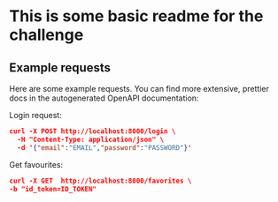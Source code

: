 # This is some basic readme for the challenge

## Example requests

Here are some example requests. You can find more extensive, prettier docs in the autogenerated OpenAPI documentation:

Login request:

```json
curl -X POST http://localhost:8000/login \
  -H "Content-Type: application/json" \
  -d '{"email":"EMAIL","password":"PASSWORD"}'
```

Get favourites:

```json
curl -X GET  http://localhost:8000/favorites \
-b "id_token=ID_TOKEN"
```
